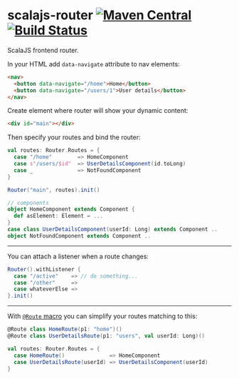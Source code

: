 # scalajs-router [![Maven Central](https://img.shields.io/maven-central/v/ba.sake/scalajs-router_sjs1_2.13.svg?style=flat-square&label=Scala+2.13)](https://mvnrepository.com/artifact/ba.sake/scalajs-router) [![Build Status](https://img.shields.io/travis/sake92/scalajs-router/master.svg?logo=travis&style=flat-square)](https://travis-ci.com/sake92/scalajs-router) 

ScalaJS frontend router.

In your HTML add `data-navigate` attribute to nav elements:

```html
<nav>
  <button data-navigate="/home">Home</button>
  <button data-navigate="/users/1">User details</button>
</nav>
```

Create element where router will show your dynamic content:
```html
<div id="main"></div>
```

Then specify your routes and bind the router:
```scala
val routes: Router.Routes = {
  case "/home"        => HomeComponent
  case s"/users/$id"  => UserDetailsComponent(id.toLong)
  case _              => NotFoundComponent
}

Router("main", routes).init()

// components
object HomeComponent extends Component {
  def asElement: Element = ...
}
case class UserDetailsComponent(userId: Long) extends Component ..
object NotFoundComponent extends Component ..
```

---
You can attach a listener when a route changes:
```scala
Router().withListener {
  case "/active"    => // do something...
  case "/other"     => 
  case whateverElse => 
}.init()
```

---
With [`@Route` macro](https://github.com/sake92/stone#route) 
you can simplify your routes matching to this:

```scala
@Route class HomeRoute(p1: "home")()
@Route class UserDetailsRoute(p1: "users", val userId: Long)()

val routes: Router.Routes = {
  case HomeRoute()              => HomeComponent
  case UserDetailsRoute(userId) => UserDetailsComponent(userId)
}
```
